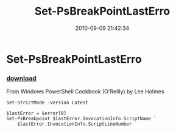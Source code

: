 ﻿---
pid:            2221
parent:         0
children:       
poster:         Lee Holmes
title:          Set-PsBreakPointLastErro
date:           2010-09-09 21:42:34
description:    From Windows PowerShell Cookbook (O'Reilly) by Lee Holmes
format:         posh
---

# Set-PsBreakPointLastErro

### [download](2221.ps1)  

From Windows PowerShell Cookbook (O'Reilly) by Lee Holmes

```posh
Set-StrictMode -Version Latest

$lastError = $error[0]
Set-PsBreakpoint $lastError.InvocationInfo.ScriptName `
    $lastError.InvocationInfo.ScriptLineNumber
```
